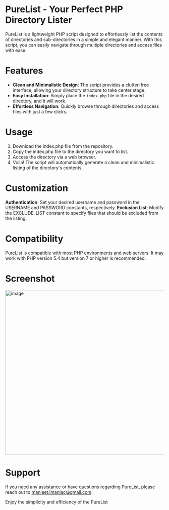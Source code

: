 # PureList - Your Perfect PHP Directory Lister

PureList is a lightweight PHP script designed to effortlessly list the contents of directories and sub-directories in a simple and elegant manner. With this script, you can easily navigate through multiple directories and access files with ease.

# Features

- **Clean and Minimalistic Design**: The script provides a clutter-free interface, allowing your directory structure to take center stage.
- **Easy Installation**: Simply place the `index.php` file in the desired directory, and it will work.
- **Effortless Navigation:** Quickly browse through directories and access files with just a few clicks.

# Usage

1. Download the index.php file from the repository.
2. Copy the index.php file to the directory you want to list.
3. Access the directory via a web browser.
4. Voila! The script will automatically generate a clean and minimalistic listing of the directory's contents.

# Customization

**Authentication**: Set your desired username and password in the USERNAME and PASSWORD constants, respectively.
**Exclusion List**: Modify the EXCLUDE_LIST constant to specify files that should be excluded from the listing.

# Compatibility

PureList is compatible with most PHP environments and web servers. It may work with PHP version 5.4 but version 7 or higher is recommended.

# Screenshot

<img width="521" alt="image" src="https://github.com/nazreinkaram/php-simple-directory-lister/assets/8789861/dc037115-7789-448d-ae27-0c6b1db7d4b5">


# Support

If you need any assistance or have questions regarding PureList, please reach out to manjeet.imaniac@gmail.com.

Enjoy the simplicity and efficiency of the PureList
